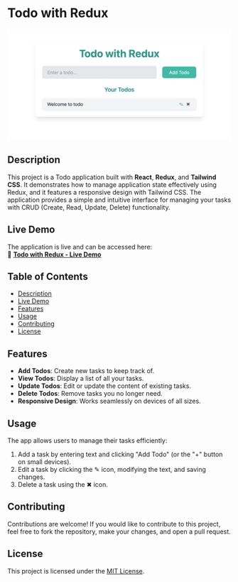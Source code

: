 # Todo with Redux

![Banner](https://github.com/sonimohit481/Todo-with-redux/blob/main/public/Banner.png)

## Description

This project is a Todo application built with **React**, **Redux**, and **Tailwind CSS**. It demonstrates how to manage application state effectively using Redux, and it features a responsive design with Tailwind CSS. The application provides a simple and intuitive interface for managing your tasks with CRUD (Create, Read, Update, Delete) functionality.

## Live Demo

The application is live and can be accessed here:  
🔗 **[Todo with Redux - Live Demo](https://todo-with-redux-01.netlify.app/)**

## Table of Contents

- [Description](#description)
- [Live Demo](#live-demo)
- [Features](#features)
- [Usage](#usage)
- [Contributing](#contributing)
- [License](#license)

## Features

- **Add Todos**: Create new tasks to keep track of.
- **View Todos**: Display a list of all your tasks.
- **Update Todos**: Edit or update the content of existing tasks.
- **Delete Todos**: Remove tasks you no longer need.
- **Responsive Design**: Works seamlessly on devices of all sizes.

## Usage

The app allows users to manage their tasks efficiently:

1. Add a task by entering text and clicking "Add Todo" (or the "+" button on small devices).
2. Edit a task by clicking the ✎ icon, modifying the text, and saving changes.
3. Delete a task using the ✖ icon.

## Contributing

Contributions are welcome! If you would like to contribute to this project, feel free to fork the repository, make your changes, and open a pull request.

## License

This project is licensed under the [MIT License](https://opensource.org/licenses/MIT).
